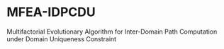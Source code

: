 # MFEA-IDPCDU
Multifactorial Evolutionary Algorithm for Inter-Domain Path Computation under Domain Uniqueness Constraint

